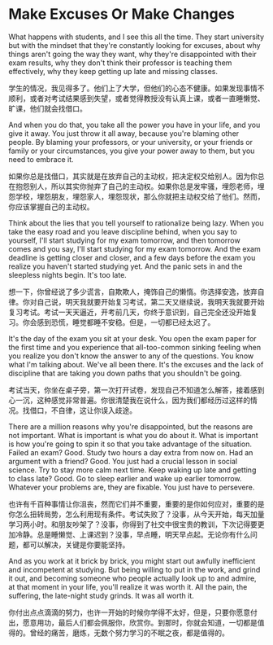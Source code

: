 # Make Excuses Or Make Changes

What happens with students, and I see this all the time. They start university but with the mindset that they're constantly looking for excuses, about why things aren't going the way they want, why they're disappointed with their exam results, why they don't think their professor is teaching them effectively, why they keep getting up late and missing classes. 

学生的情况，我见得多了。他们上了大学，但他们的心态不健康。如果发现事情不顺利，或者对考试结果感到失望，或者觉得教授没有认真上课，或者一直睡懒觉、旷课，他们就会找借口。

And when you do that, you take all the power you have in your life, and you give it away. You just throw it all away, because you're blaming other people. By blaming your professors, or your university, or your friends or family or your circumstances, you give your power away to them, but you need to embrace it.

如果你总是找借口，其实就是在放弃自己的主动权，把决定权交给别人。因为你总在抱怨别人，所以其实你抛弃了自己的主动权。如果你总是发牢骚，埋怨老师，埋怨学校，埋怨朋友，埋怨家人，埋怨现状，那么你就把主动权交给了他们。然而，你应该掌握自己的主动权。

Think about the lies that you tell yourself to rationalize being lazy. When you take the easy road and you leave discipline behind, when you say to yourself, I'll start studying for my exam tomorrow, and then tomorrow comes and you say, I'll start studying for my exam tomorrow. And the exam deadline is getting closer and closer, and a few days before the exam you realize you haven't started studying yet. And the panic sets in and the sleepless nights begin. It's too late. 

想一下，你曾经说了多少谎言，自欺欺人，掩饰自己的懒惰。你选择安逸，放弃自律。你对自己说，明天我就要开始复习考试，第二天又继续说，我明天我就要开始复习考试。考试一天天逼近，开考前几天，你终于意识到，自己完全还没开始复习。你会感到恐慌，睡觉都睡不安稳。但是，一切都已经太迟了。

It's the day of the exam you sit at your desk. You open the exam paper for the first time and you experience that all-too-common sinking feeling when you realize you don't know the answer to any of the questions. You know what I'm talking about. We've all been there. It's the excuses and the lack of discipline that are taking you down paths that you shouldn't be going. 

考试当天，你坐在桌子旁，第一次打开试卷，发现自己不知道怎么解答，接着感到心一沉，这种感觉非常普遍。你很清楚我在说什么，因为我们都经历过这样的情况。找借口，不自律，这让你误入歧途。

There are a million reasons why you're disappointed, but the reasons are not important. What is important is what you do about it. What is important is how you're going to spin it so that you take advantage of the situation. Failed an exam? Good. Study two hours a day extra from now on. Had an argument with a friend? Good. You just had a crucial lesson in social science. Try to stay more calm next time. Keep waking up late and getting to class late? Good. Go to sleep earlier and wake up earlier tomorrow. Whatever your problems are, they are fixable. You just have to persevere. 

也许有千百种事情让你沮丧，然而它们并不重要，重要的是你如何应对，重要的是你怎么扭转局势，怎么利用现有条件。考试失败了？没事，从今天开始，每天加量学习两小时。和朋友吵架了？没事，你得到了社交中很宝贵的教训，下次记得要更加冷静。总是睡懒觉、上课迟到？没事，早点睡，明天早点起。无论你有什么问题，都可以解决，关键是你要能坚持。

And as you work at it brick by brick, you might start out awfully inefficient and incompetent at studying. But being willing to put in the work, and grind it out, and becoming someone who people actually look up to and admire, at that moment in your life, you'll realize it was worth it. All the pain, the suffering, the late-night study grinds. It was all worth it.

你付出点点滴滴的努力，也许一开始的时候你学得不太好，但是，只要你愿意付出，愿意用功，最后人们都会佩服你，欣赏你。到那时，你就会知道，一切都是值得的。曾经的痛苦，磨炼，无数个努力学习的不眠之夜，都是值得的。